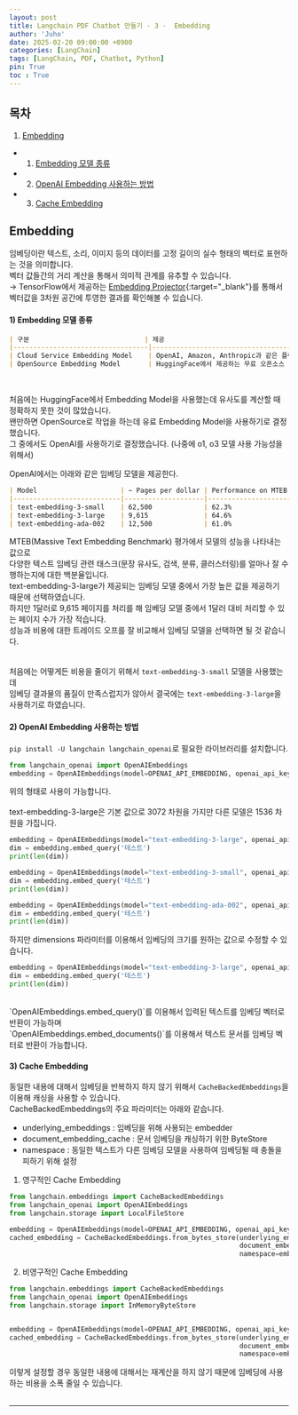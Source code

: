 ```yaml
---
layout: post
title: Langchain PDF Chatbot 만들기 - 3 -  Embedding
author: 'Juho'
date: 2025-02-20 09:00:00 +0900
categories: [LangChain]
tags: [LangChain, PDF, Chatbot, Python]
pin: True
toc : True
---
```


<style>
  th{
    font-weight: bold;
    text-align: center;
    background-color: white;
  }
  td{
    background-color: white;
  }

</style>

## 목차
1. [Embedding](#embedding)
 - 1) [Embedding 모델 종류](#1-embedding-모델-종류)
 - 2) [OpenAI Embedding 사용하는 방법](#2-openai-embedding-사용하는-방법)
 - 3) [Cache Embedding](#3-cache-embedding)

## Embedding
임베딩이란 텍스트, 소리, 이미지 등의 데이터를 고정 길이의 실수 형태의 벡터로 표현하는 것을 의미합니다. <br/>
벡터 값들간의 거리 계산을 통해서 의미적 관계를 유추할 수 있습니다. <br/>
→ TensorFlow에서 제공하는 [Embedding Projector](https://projector.tensorflow.org/){:target="_blank"}를 통해서 벡터값을 3차원 공간에 투영한 결과를 확인해볼 수 있습니다. <br/>


#### 1) Embedding 모델 종류
```markdown
| 구분                             | 제공                                               | 장점                                                                 | 단점                                |
|----------------------------------|----------------------------------------------------|----------------------------------------------------------------------|-------------------------------------|
| Cloud Service Embedding Model    | OpenAI, Amazon, Anthropic과 같은 플랫폼에서 제공      | 개인의 하드웨어 사양에 대해 크게 신경쓰지 않아도 됨<br>다국어에 대한 임베딩 보장 | 유료                                |
| OpenSource Embedding Model       | HuggingFace에서 제공하는 무료 오픈소스                  | 무료                                                                 | 개인의 하드웨어 사양을 고려<br>다국어에 대한 지원 아쉬움 |
```
<br/>

처음에는 HuggingFace에서 Embedding Model을 사용했는데 유사도를 계산할 때 정확하지 못한 것이 많았습니다.<br/>
왠만하면 OpenSource로 작업을 하는데 유료 Embedding Model을 사용하기로 결정했습니다.<br/>
그 중에서도 OpenAI를 사용하기로 결정했습니다. (나중에 o1, o3 모델 사용 가능성을 위해서) <br/>

OpenAI에서는 아래와 같은 임베딩 모델을 제공한다.<br/>
```markdown
| Model                     | ~ Pages per dollar | Performance on MTEB eval | Max input |
|---------------------------|--------------------|--------------------------|-----------|
| text-embedding-3-small    | 62,500             | 62.3%                    | 8191      |
| text-embedding-3-large    | 9,615              | 64.6%                    | 8191      |
| text-embedding-ada-002    | 12,500             | 61.0%                    | 8191      |
```
MTEB(Massive Text Embedding Benchmark) 평가에서 모델의 성능을 나타내는 값으로<br/>
다양한 텍스트 임베딩 관련 태스크(문장 유사도, 검색, 분류, 클러스터링)를 얼마나 잘 수행하는지에 대한 백분율입니다.<br/>
text-embedding-3-large가 제공되는 임베딩 모델 중에서 가장 높은 값을 제공하기 때문에 선택하였습니다.<br/>
하지만 1달러로 9,615 페이지를 처리를 해 임베딩 모델 중에서 1달러 대비 처리할 수 있는 페이지 수가 가장 적습니다.<br/>
성능과 비용에 대한 트레이드 오프를 잘 비교해서 임베딩 모델을 선택하면 될 것 같습니다.<br/>
<br/>
<br/>
처음에는 어떻게든 비용을 줄이기 위해서 `text-embedding-3-small` 모델을 사용했는데 <br/>
임베딩 결과물의 품질이 만족스럽지가 않아서 결국에는 `text-embedding-3-large`을 사용하기로 하였습니다.<br/>


#### 2) OpenAI Embedding 사용하는 방법
`pip install -U langchain langchain_openai`로 필요한 라이브러리를 설치합니다. <br/>

```python
from langchain_openai import OpenAIEmbeddings
embedding = OpenAIEmbeddings(model=OPENAI_API_EMBEDDING, openai_api_key=OPENAI_API_KEY)
```

위의 형태로 사용이 가능합니다. <br/>
<br/>
text-embedding-3-large은 기본 값으로 3072 차원을 가지만 다른 모델은 1536 차원을 가집니다. <br/>

```python
embedding = OpenAIEmbeddings(model="text-embedding-3-large", openai_api_key=OPENAI_API_KEY)
dim = embedding.embed_query('테스트')
print(len(dim))

embedding = OpenAIEmbeddings(model="text-embedding-3-small", openai_api_key=OPENAI_API_KEY)
dim = embedding.embed_query('테스트')
print(len(dim))

embedding = OpenAIEmbeddings(model="text-embedding-ada-002", openai_api_key=OPENAI_API_KEY)
dim = embedding.embed_query('테스트')
print(len(dim))
```

하지만 dimensions 파라미터를 이용해서 임베딩의 크기를 원하는 값으로 수정할 수 있습니다.<br/>

```python
embedding = OpenAIEmbeddings(model="text-embedding-3-large", openai_api_key=OPENAI_API_KEY, dimensions=1536)
dim = embedding.embed_query('테스트')
print(len(dim))
```

<br/>
`OpenAIEmbeddings.embed_query()`를 이용해서 입력된 텍스트를 임베딩 벡터로 반환이 가능하며 <br/>
`OpenAIEmbeddings.embed_documents()`를 이용해서 텍스트 문서를 임베딩 벡터로 반환이 가능합니다.<br/>


#### 3) Cache Embedding
동일한 내용에 대해서 임베딩을 반복하지 하지 않기 위해서 `CacheBackedEmbeddings`을 이용해 캐싱을 사용할 수 있습니다. <br/>
CacheBackedEmbeddings의 주요 파라미터는 아래와 같습니다.<br/>
- underlying_embeddings : 임베딩을 위해 사용되는 embedder<br/>
- document_embedding_cache : 문서 임베딩을 캐싱하기 위한 ByteStore<br/>
- namespace : 동일한 텍스트가 다른 임베딩 모델을 사용하여 임베딩될 때 충돌을 피하기 위해 설정<br/>

1) 영구적인 Cache Embedding<br/>
```python
from langchain.embeddings import CacheBackedEmbeddings
from langchain_openai import OpenAIEmbeddings
from langchain.storage import LocalFileStore

embedding = OpenAIEmbeddings(model=OPENAI_API_EMBEDDING, openai_api_key=OPENAI_API_KEY)
cached_embedding = CacheBackedEmbeddings.from_bytes_store(underlying_embeddings=embedding,
                                                          document_embedding_cache=LocalFileStore(EMBEDDING_CACHE_FOLDER),
                                                          namespace=embedding.model)
```

2) 비영구적인 Cache Embedding<br/>
```python
from langchain.embeddings import CacheBackedEmbeddings
from langchain_openai import OpenAIEmbeddings
from langchain.storage import InMemoryByteStore


embedding = OpenAIEmbeddings(model=OPENAI_API_EMBEDDING, openai_api_key=OPENAI_API_KEY)
cached_embedding = CacheBackedEmbeddings.from_bytes_store(underlying_embeddings=embedding,
                                                          document_embedding_cache=InMemoryByteStore(),
                                                          namespace=embedding.model)
```

이렇게 설정할 경우 동일한 내용에 대해서는 재계산을 하지 않기 때문에 임베딩에 사용하는 비용을 소폭 줄일 수 있습니다. <br/>
<br/>

--- 
